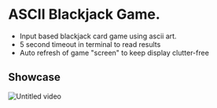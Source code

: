 # ASCII Blackjack Game. 
- Input based blackjack card game using ascii art.
- 5 second timeout in terminal to read results
- Auto refresh of game "screen" to keep display clutter-free
## Showcase

![Untitled video](https://github.com/user-attachments/assets/6c042735-0122-4b56-82ee-cfb4d9c5a6cc)
